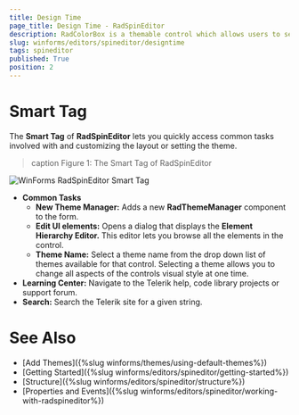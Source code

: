 ```yaml
---
title: Design Time
page_title: Design Time - RadSpinEditor
description: RadColorBox is a themable control which allows users to select a color from a color dialog or to directly type it in the text field.
slug: winforms/editors/spineditor/designtime
tags: spineditor
published: True
position: 2
---
```


# Smart Tag

The __Smart Tag__ of __RadSpinEditor__ lets you quickly access common tasks involved with and customizing the layout or setting the theme.

>caption Figure 1: The Smart Tag of RadSpinEditor

![WinForms RadSpinEditor Smart Tag](images/editors-spineditor-design-time001.png)        

* __Common Tasks__
    - __New Theme Manager:__ Adds a new __RadThemeManager__ component to the form.
    - __Edit UI elements:__ Opens a dialog that displays the __Element Hierarchy Editor.__ This editor lets you browse all the elements in the control.
    - __Theme Name:__ Select a theme name from the drop down list of themes available for that control. Selecting a theme allows you to change all aspects of the controls visual style at one time.
* __Learning Center:__ Navigate to the Telerik help, code library projects or support forum.
* __Search:__ Search the Telerik site for a given string.

# See Also

* [Add Themes]({%slug winforms/themes/using-default-themes%})
* [Getting Started]({%slug winforms/editors/spineditor/getting-started%})
* [Structure]({%slug winforms/editors/spineditor/structure%})
* [Properties and Events]({%slug winforms/editors/spineditor/working-with-radspineditor%})

